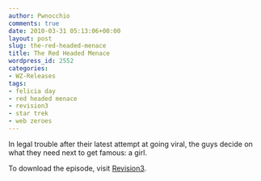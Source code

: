 ```yaml
---
author: Pwnocchio
comments: true
date: 2010-03-31 05:13:06+00:00
layout: post
slug: the-red-headed-menace
title: The Red Headed Menace
wordpress_id: 2552
categories:
- WZ-Releases
tags:
- felicia day
- red headed menace
- revision3
- star trek
- web zeroes
---
```


In legal trouble after their latest attempt at going viral, the guys decide on what they need next to get famous: a girl.

To download the episode, visit [Revision3](http://www.revision3.com/webzeroes/theredheadedmenace).
